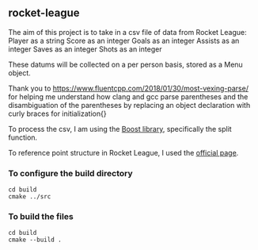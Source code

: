 ## rocket-league

The aim of this project is to take in a csv file of data from Rocket League:
Player as a string
Score as an integer
Goals as an integer
Assists as an integer
Saves as an integer
Shots as an integer

These datums will be collected on a per person basis, stored as a Menu object.

Thank you to https://www.fluentcpp.com/2018/01/30/most-vexing-parse/
for helping me understand how clang and gcc parse parentheses and 
the disambiguation of the parentheses by replacing an object declaration
with curly braces for initialization{}

To process the csv, I am using the [Boost library](https://www.boost.org/doc/libs/1_50_0/doc/html/string_algo/usage.html#id3207193), specifically the split function.

To reference point structure in Rocket League, I used the [official page](https://rocketleague.fandom.com/wiki/Points).

### To configure the build directory
```
cd build
cmake ../src
```

### To build the files
```
cd build
cmake --build .
```
